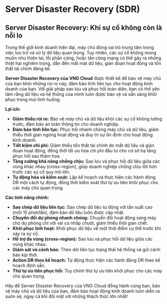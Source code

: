 # Server Disaster Recovery (SDR)

## Server Disaster Recovery: Khi sự cố không còn là nỗi lo

Trong thế giới kinh doanh hiện đại, máy chủ đóng vai trò trung tâm trong việc lưu trữ và xử lý dữ liệu quan trọng. Tuy nhiên, các sự cố không mong muốn như thiên tai, lỗi phần cứng, hoặc tấn công mạng có thể gây ra những thiệt hại nghiêm trọng, dẫn đến mất mát dữ liệu, gián đoạn hoạt động và tổn thất tài chính đáng kể.

**Server Disaster Recovery của VNG Cloud** được thiết kế để bảo vệ máy chủ của bạn khỏi những rủi ro này, đảm bảo tính liên tục cho hoạt động kinh doanh của bạn. Với giải pháp sao lưu và phục hồi toàn diện, bạn có thể yên tâm rằng dữ liệu và hệ thống của mình luôn được bảo vệ và sẵn sàng khôi phục trong mọi tình huống.

**Lợi ích:**

* **Giảm thiểu rủi ro:** Bảo vệ máy chủ và dữ liệu khỏi các sự cố không lường trước, đảm bảo an toàn thông tin cho doanh nghiệp.
* **Đảm bảo tính liên tục:** Phục hồi nhanh chóng máy chủ và dữ liệu, giảm thiểu thời gian ngừng hoạt động và duy trì sự ổn định cho hoạt động kinh doanh.
* **Tiết kiệm chi phí:** Giảm thiểu tổn thất tài chính do mất dữ liệu và gián đoạn hoạt động, đồng thời tối ưu hóa chi phí đầu tư cho cơ sở hạ tầng phục hồi sau thảm họa.
* **Tăng cường khả năng chống chịu:** Sao lưu và phục hồi dữ liệu giữa các vùng khác nhau (cross-region), giúp doanh nghiệp chống chịu tốt hơn trước các sự cố quy mô lớn.
* **Tự động hóa và kiểm soát:** Lập kế hoạch và thực hiện các hành động DR một cách tự động, đồng thời kiểm soát thứ tự ưu tiên khôi phục cho các máy chủ quan trọng.

**Các tính năng chính:**

* **Sao chép dữ liệu liên tục:** Sao chép dữ liệu tự động với tần suất cao (mỗi 15 phút/lần), đảm bảo dữ liệu luôn được cập nhật.
* **Chuyển đổi dự phòng nhanh chóng:** Chuyển đổi hoạt động sang máy chủ dự phòng chỉ với vài cú nhấp chuột, giảm thiểu thời gian chết.
* **Khôi phục linh hoạt:** Khôi phục dữ liệu về một thời điểm cụ thể trước khi xảy ra sự cố.
* **Hỗ trợ đa vùng (cross-region):** Sao lưu và phục hồi dữ liệu giữa các vùng khác nhau.
* **Giám sát và cảnh báo:** Theo dõi liên tục trạng thái hệ thống và gửi cảnh báo kịp thời.
* **Action DR theo kế hoạch:** Tự động thực hiện các hành động DR theo kế hoạch định sẵn.
* **Thứ tự ưu tiên phục hồi:** Tùy chỉnh thứ tự ưu tiên khôi phục cho các máy chủ quan trọng.

Hãy để Server Disaster Recovery của VNG Cloud đồng hành cùng bạn, bảo vệ máy chủ và dữ liệu của bạn, đảm bảo hoạt động kinh doanh luôn diễn ra suôn sẻ, ngay cả khi đối mặt với những thách thức lớn nhất!
